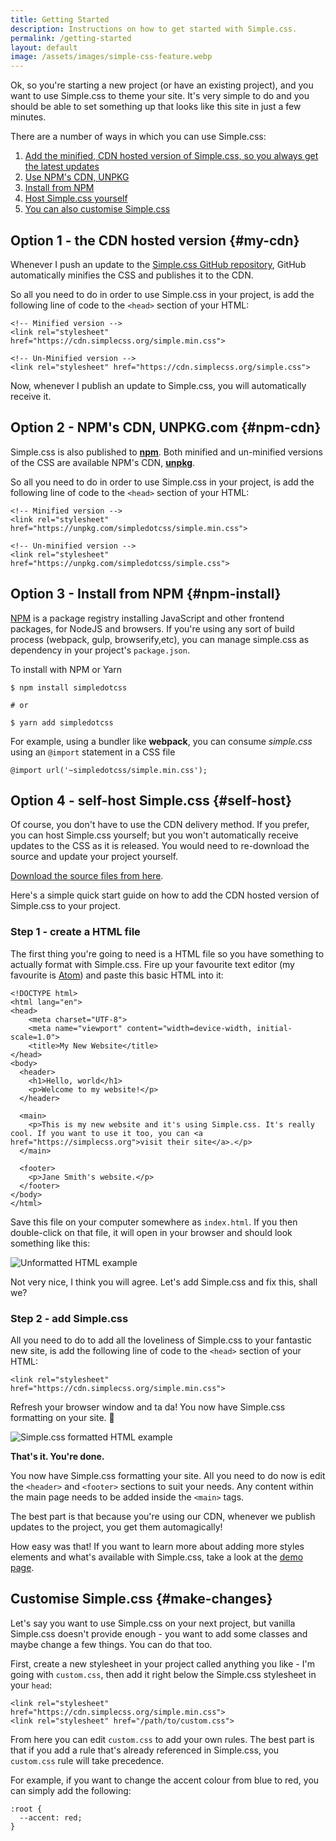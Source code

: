 ```yaml
---
title: Getting Started
description: Instructions on how to get started with Simple.css.
permalink: /getting-started
layout: default
image: /assets/images/simple-css-feature.webp
---
```


Ok, so you're starting a new project (or have an existing project), and you want to use Simple.css to theme your site. It's very simple to do and you should be able to set something up that looks like this site in just a few minutes.

There are a number of ways in which you can use Simple.css:

1. [Add the minified, CDN hosted version of Simple.css, so you always get the latest updates](#my-cdn)
2. [Use NPM's CDN, UNPKG](#npm-cdn)
3. [Install from NPM](#npm-install)
4. [Host Simple.css yourself](#self-host)
5. [You can also customise Simple.css](#make-changes)

## Option 1 - the CDN hosted version {#my-cdn}

Whenever I push an update to the [Simple.css GitHub repository](https://github.com/kevquirk/simple.css), GitHub automatically minifies the CSS and publishes it to the CDN.

So all you need to do in order to use Simple.css in your project, is add the following line of code to the `<head>` section of your HTML:

```
<!-- Minified version -->
<link rel="stylesheet" href="https://cdn.simplecss.org/simple.min.css">

<!-- Un-Minified version -->
<link rel="stylesheet" href="https://cdn.simplecss.org/simple.css">
```

Now, whenever I publish an update to Simple.css, you will automatically receive it.

## Option 2 - NPM's CDN, UNPKG.com {#npm-cdn}

Simple.css is also published to [**npm**](https://www.npmjs.com/package/simpledotcss). Both minified and un-minified versions of the CSS are available NPM's CDN, [**unpkg**](https://unpkg.com/).

So all you need to do in order to use Simple.css in your project, is add the following line of code to the `<head>` section of your HTML:

```
<!-- Minified version -->
<link rel="stylesheet" href="https://unpkg.com/simpledotcss/simple.min.css">

<!-- Un-minified version -->
<link rel="stylesheet" href="https://unpkg.com/simpledotcss/simple.css">
```

## Option 3 - Install from NPM {#npm-install}

[NPM](https://www.npmjs.com/) is a package registry installing JavaScript and other frontend packages, for NodeJS and browsers.  If you're using any sort of build process (webpack, gulp, browserify,etc), you can manage simple.css as dependency in your project's `package.json`.

To install with NPM or Yarn

```
$ npm install simpledotcss

# or

$ yarn add simpledotcss
```

For example, using a bundler like **webpack**, you can consume _simple.css_ using an `@import` statement in a CSS file

```
@import url('~simpledotcss/simple.min.css');
```


## Option 4 - self-host Simple.css {#self-host}

Of course, you don't have to use the CDN delivery method. If you prefer, you can host Simple.css yourself; but you won't automatically receive updates to the CSS as it is released. You would need to re-download the source and update your project yourself.

[Download the source files from here](https://github.com/kevquirk/simple.css).

Here's a simple quick start guide on how to add the CDN hosted version of Simple.css to your project.

### Step 1 - create a HTML file

The first thing you're going to need is a HTML file so you have something to actually format with Simple.css. Fire up your favourite text editor (my favourite is [Atom](https://atom.io)) and paste this basic HTML into it:

```
<!DOCTYPE html>
<html lang="en">
<head>
    <meta charset="UTF-8">
    <meta name="viewport" content="width=device-width, initial-scale=1.0">
    <title>My New Website</title>
</head>
<body>
  <header>
    <h1>Hello, world</h1>
    <p>Welcome to my website!</p>
  </header>

  <main>
    <p>This is my new website and it's using Simple.css. It's really cool. If you want to use it too, you can <a href="https://simplecss.org">visit their site</a>.</p>
  </main>

  <footer>
    <p>Jane Smith's website.</p>
  </footer>
</body>
</html>
```

Save this file on your computer somewhere as `index.html`. If you then double-click on that file, it will open in your browser and should look something like this:

![Unformatted HTML example](/assets/images/unformatted-html.png)

Not very nice, I think you will agree. Let's add Simple.css and fix this, shall we?

### Step 2 - add Simple.css

All you need to do to add all the loveliness of Simple.css to your fantastic new site, is add the following line of code to the `<head>` section of your HTML:

```
<link rel="stylesheet" href="https://cdn.simplecss.org/simple.min.css">
```
Refresh your browser window and ta da! You now have Simple.css formatting on your site. 🎉

![Simple.css formatted HTML example](/assets/images/simple-css-formatted-html.png)

**That's it. You're done.**

You now have Simple.css formatting your site. All you need to do now is edit the `<header>` and `<footer>` sections to suit your needs. Any content within the main page needs to be added inside the `<main>` tags.

The best part is that because you're using our CDN, whenever we publish updates to the project, you get them automagically!

How easy was that! If you want to learn more about adding more styles elements and what's available with Simple.css, take a look at the [demo page](/demo).

## Customise Simple.css {#make-changes}

Let's say you want to use Simple.css on your next project, but vanilla Simple.css doesn't provide enough - you want to add some classes and maybe change a few things. You can do that too.

First, create a new stylesheet in your project called anything you like - I'm going with `custom.css`, then add it right below the Simple.css stylesheet in your `head`:

```
<link rel="stylesheet" href="https://cdn.simplecss.org/simple.min.css">
<link rel="stylesheet" href="/path/to/custom.css">
```

From here you can edit `custom.css` to add your own rules. The best part is that if you add a rule that's already referenced in Simple.css, you `custom.css` rule will take precedence.

For example, if you want to change the accent colour from blue to red, you can simply add the following:

```
:root {
  --accent: red;
}
```
